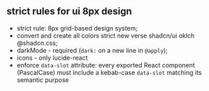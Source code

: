## strict rules for ui 8px design

- strict rule: 8px grid-based design system;
- convert and create all colors strict new verse shadcn/ui oklch @shadcn.css;
- darkMode - required (`dark:` on a new line in `@apply`);
- icons - only lucide-react
- enforce `data-slot` attribute: every exported React component (PascalCase) must include a kebab-case `data-slot` matching its semantic purpose